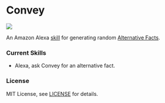# Convey

[![](images/echo-dot-2nd-gen.jpg)](https://developer.amazon.com/alexa)

An Amazon Alexa [skill](functions/convey) for generating random [Alternative Facts](https://en.wikipedia.org/wiki/Alternative_facts). 

### Current Skills

* Alexa, ask Convey for an alternative fact.

### License

MIT License, see [LICENSE](LICENSE.md) for details.
